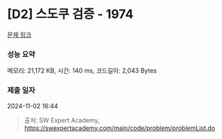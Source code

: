 # [D2] 스도쿠 검증 - 1974 

[문제 링크](https://swexpertacademy.com/main/code/problem/problemDetail.do?contestProbId=AV5Psz16AYEDFAUq) 

### 성능 요약

메모리: 21,172 KB, 시간: 140 ms, 코드길이: 2,043 Bytes

### 제출 일자

2024-11-02 16:44



> 출처: SW Expert Academy, https://swexpertacademy.com/main/code/problem/problemList.do